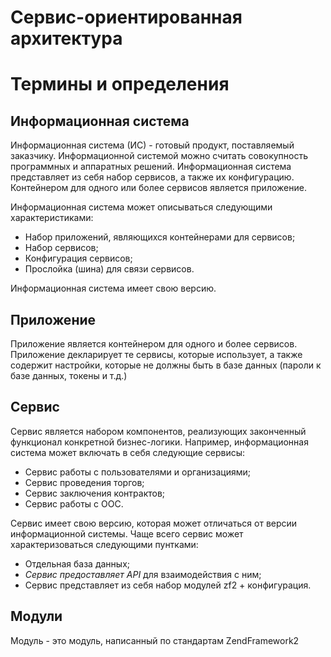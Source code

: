 # Сервис-ориентированная архитектура

# Термины и определения

## Информационная система

Информационная система (ИС) - готовый продукт, поставляемый заказчику. Информационной системой можно считать совокупность 
программных и аппаратных решений. Информационная система представляет из себя набор сервисов, а также их конфигурацию.
Контейнером для одного или более сервисов является приложение.

Информационная система может описываться следующими характеристиками: 

- Набор приложений, являющихся контейнерами для сервисов;
- Набор сервисов;
- Конфигурация сервисов;
- Прослойка (шина) для связи сервисов.

Информационная система имеет свою версию.

## Приложение

Приложение является контейнером для одного и более сервисов. Приложение декларирует те сервисы, которые использует, а также содержит настройки, которые не должны быть в базе данных (пароли к базе данных, токены и т.д.)


## Сервис

Сервис является набором компонентов, реализующих законченный функционал конкретной бизнес-логики. Например, информационная
система может включать в себя следующие сервисы:

- Сервис работы с пользователями и организациями;
- Сервис проведения торгов;
- Сервис заключения контрактов;
- Сервис работы с ООС.

Сервис имеет свою версию, которая может отличаться от версии информационной системы. Чаще всего сервис может характеризоваться следующими пунтками:

- Отдельная база данных;
- *Сервис предоставляет API* для взаимодействия с ним;
- Сервис представляет из себя набор модулей zf2 + конфигурация.

## Модули

Модуль - это модуль, написанный по стандартам ZendFramework2



